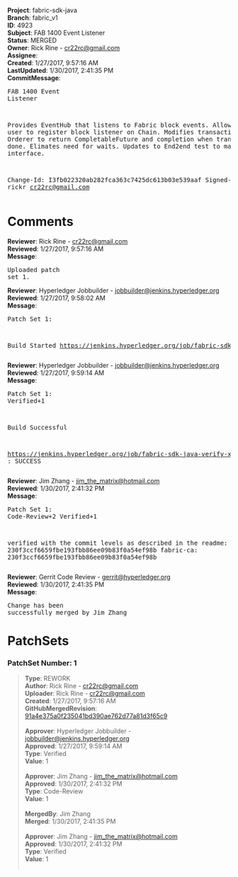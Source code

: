 <strong>Project</strong>: fabric-sdk-java<br><strong>Branch</strong>: fabric_v1<br><strong>ID</strong>: 4923<br><strong>Subject</strong>: FAB 1400 Event Listener<br><strong>Status</strong>: MERGED<br><strong>Owner</strong>: Rick Rine - cr22rc@gmail.com<br><strong>Assignee</strong>:<br><strong>Created</strong>: 1/27/2017, 9:57:16 AM<br><strong>LastUpdated</strong>: 1/30/2017, 2:41:35 PM<br><strong>CommitMessage</strong>:<br><pre>FAB 1400 Event Listener

Provides EventHub that listens to Fabric block events.
Allows end user to register block listener on Chain.
Modifies transactions to Orderer to return CompletableFuture and completion when transaction is done.
   Elimates need for waits.
Updates to End2end test to match interface.

Change-Id: I3fb022320ab282fca363c7425dc613b03e539aaf
Signed-off-by: rickr <cr22rc@gmail.com>
</pre><h1>Comments</h1><strong>Reviewer</strong>: Rick Rine - cr22rc@gmail.com<br><strong>Reviewed</strong>: 1/27/2017, 9:57:16 AM<br><strong>Message</strong>: <pre>Uploaded patch set 1.</pre><strong>Reviewer</strong>: Hyperledger Jobbuilder - jobbuilder@jenkins.hyperledger.org<br><strong>Reviewed</strong>: 1/27/2017, 9:58:02 AM<br><strong>Message</strong>: <pre>Patch Set 1:

Build Started https://jenkins.hyperledger.org/job/fabric-sdk-java-verify-x86_64/51/</pre><strong>Reviewer</strong>: Hyperledger Jobbuilder - jobbuilder@jenkins.hyperledger.org<br><strong>Reviewed</strong>: 1/27/2017, 9:59:14 AM<br><strong>Message</strong>: <pre>Patch Set 1: Verified+1

Build Successful 

https://jenkins.hyperledger.org/job/fabric-sdk-java-verify-x86_64/51/ : SUCCESS</pre><strong>Reviewer</strong>: Jim Zhang - jim_the_matrix@hotmail.com<br><strong>Reviewed</strong>: 1/30/2017, 2:41:32 PM<br><strong>Message</strong>: <pre>Patch Set 1: Code-Review+2 Verified+1

verified with the commit levels as described in the readme:
fabric: 230f3ccf6659fbe193fbb86ee09b83f0a54ef98b
fabric-ca: 230f3ccf6659fbe193fbb86ee09b83f0a54ef98b</pre><strong>Reviewer</strong>: Gerrit Code Review - gerrit@hyperledger.org<br><strong>Reviewed</strong>: 1/30/2017, 2:41:35 PM<br><strong>Message</strong>: <pre>Change has been successfully merged by Jim Zhang</pre><h1>PatchSets</h1><h3>PatchSet Number: 1</h3><blockquote><strong>Type</strong>: REWORK<br><strong>Author</strong>: Rick Rine - cr22rc@gmail.com<br><strong>Uploader</strong>: Rick Rine - cr22rc@gmail.com<br><strong>Created</strong>: 1/27/2017, 9:57:16 AM<br><strong>GitHubMergedRevision</strong>: [91a4e375a0f235041bd390ae762d77a81d3f65c9](https://github.com/hyperledger/fabric-sdk-java/commit/91a4e375a0f235041bd390ae762d77a81d3f65c9)<br><br><strong>Approver</strong>: Hyperledger Jobbuilder - jobbuilder@jenkins.hyperledger.org<br><strong>Approved</strong>: 1/27/2017, 9:59:14 AM<br><strong>Type</strong>: Verified<br><strong>Value</strong>: 1<br><br><strong>Approver</strong>: Jim Zhang - jim_the_matrix@hotmail.com<br><strong>Approved</strong>: 1/30/2017, 2:41:32 PM<br><strong>Type</strong>: Code-Review<br><strong>Value</strong>: 1<br><br><strong>MergedBy</strong>: Jim Zhang<br><strong>Merged</strong>: 1/30/2017, 2:41:35 PM<br><br><strong>Approver</strong>: Jim Zhang - jim_the_matrix@hotmail.com<br><strong>Approved</strong>: 1/30/2017, 2:41:32 PM<br><strong>Type</strong>: Verified<br><strong>Value</strong>: 1<br><br></blockquote>